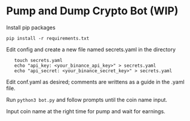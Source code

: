 # Pump and Dump Crypto Bot (WIP)

Install pip packages

```pip install -r requirements.txt``` 

Edit config and create a new file named secrets.yaml in the directory

```
   touch secrets.yaml
   echo "api_key: <your_binance_api_key>" > secrets.yaml
   echo "api_secret: <your_binance_secret_key>" > secrets.yaml
```
Edit conf.yaml as desired; comments are writtens as a guide in the .yaml file.

Run ```python3 bot.py``` and follow prompts until the coin name input.

Input coin name at the right time for pump and wait for earnings.

